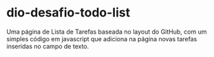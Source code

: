 # dio-desafio-todo-list

Uma página de Lista de Tarefas baseada no layout do GitHub, com um simples código em javascript que adiciona na página novas tarefas inseridas no campo de texto.